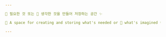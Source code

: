 ```yaml
---

💾 필요한 것 또는 💭 생각한 것을 만들어 저장하는 공간 ✨

💾 A space for creating and storing what's needed or 💭 what's imagined ✨

---
```


<!--
**eunkuk/eunkuk** is a ✨ _special_ ✨ repository because its `README.md` (this file) appears on your GitHub profile.

Here are some ideas to get you started:

- 🔭 I’m currently working on ...
- 🌱 I’m currently learning ...
- 👯 I’m looking to collaborate on ...
- 🤔 I’m looking for help with ...
- 💬 Ask me about ...
- 📫 How to reach me: ...
- 😄 Pronouns: ...
- ⚡ Fun fact: ...
-->
